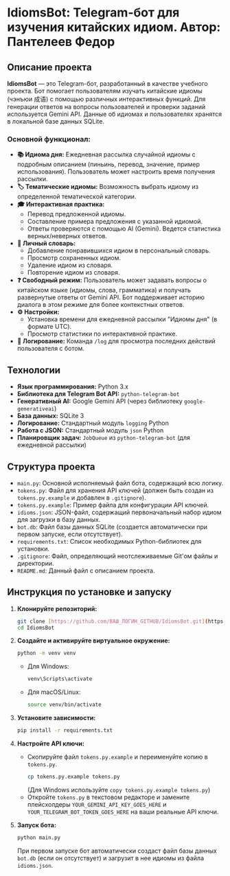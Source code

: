 # IdiomsBot: Telegram-бот для изучения китайских идиом. Автор: Пантелеев Федор

## Описание проекта

**IdiomsBot** — это Telegram-бот, разработанный в качестве учебного проекта. Бот помогает пользователям изучать китайские идиомы (чэнъюи 成语) с помощью различных интерактивных функций. Для генерации ответов на вопросы пользователей и проверки заданий используется Gemini API. Данные об идиомах и пользователях хранятся в локальной базе данных SQLite.

### Основной функционал:

* **📚 Идиома дня:** Ежедневная рассылка случайной идиомы с подробным описанием (пиньинь, перевод, значение, пример использования). Пользователь может настроить время получения рассылки.
* **🏷 Тематические идиомы:** Возможность выбрать идиому из определенной тематической категории.
* **🎓 Интерактивная практика:**
    * Перевод предложенной идиомы.
    * Составление примера предложения с указанной идиомой.
    * Ответы проверяются с помощью AI (Gemini). Ведется статистика верных/неверных ответов.
* **📖 Личный словарь:**
    * Добавление понравившихся идиом в персональный словарь.
    * Просмотр сохраненных идиом.
    * Удаление идиом из словаря.
    * Повторение идиом из словаря.
* **❓ Свободный режим:** Пользователь может задавать вопросы о китайском языке (идиомы, слова, грамматика) и получать развернутые ответы от Gemini API. Бот поддерживает историю диалога в этом режиме для более контекстных ответов.
* **⚙️ Настройки:**
    * Установка времени для ежедневной рассылки "Идиомы дня" (в формате UTC).
    * Просмотр статистики по интерактивной практике.
* **📜 Логирование:** Команда `/log` для просмотра последних действий пользователя с ботом.

## Технологии

* **Язык программирования:** Python 3.x
* **Библиотека для Telegram Bot API:** `python-telegram-bot`
* **Генеративный AI:** Google Gemini API (через библиотеку `google-generativeai`)
* **База данных:** SQLite 3
* **Логирование:** Стандартный модуль `logging` Python
* **Работа с JSON:** Стандартный модуль `json` Python
* **Планировщик задач:** `JobQueue` из `python-telegram-bot` (для ежедневной рассылки)

## Структура проекта

* `main.py`: Основной исполняемый файл бота, содержащий всю логику.
* `tokens.py`: Файл для хранения API ключей (должен быть создан из `tokens.py.example` и добавлен в `.gitignore`).
* `tokens.py.example`: Пример файла для конфигурации API ключей.
* `idioms.json`: JSON-файл, содержащий первоначальный набор идиом для загрузки в базу данных.
* `bot.db`: Файл базы данных SQLite (создается автоматически при первом запуске, если отсутствует).
* `requirements.txt`: Список необходимых Python-библиотек для установки.
* `.gitignore`: Файл, определяющий неотслеживаемые Git'ом файлы и директории.
* `README.md`: Данный файл с описанием проекта.

## Инструкция по установке и запуску

1.  **Клонируйте репозиторий:**
    ```bash
    git clone [https://github.com/ВАШ_ЛОГИН_GITHUB/IdiomsBot.git](https://github.com/ВАШ_ЛОГИН_GITHUB/IdiomsBot.git)
    cd IdiomsBot
    ```

2.  **Создайте и активируйте виртуальное окружение:**
    ```bash
    python -m venv venv
    ```
    * Для Windows:
        ```bash
        venv\Scripts\activate
        ```
    * Для macOS/Linux:
        ```bash
        source venv/bin/activate
        ```

3.  **Установите зависимости:**
    ```bash
    pip install -r requirements.txt
    ```

4.  **Настройте API ключи:**
    * Скопируйте файл `tokens.py.example` и переименуйте копию в `tokens.py`.
        ```bash
        cp tokens.py.example tokens.py
        ```
        (Для Windows используйте `copy tokens.py.example tokens.py`)
    * Откройте `tokens.py` в текстовом редакторе и замените плейсхолдеры `YOUR_GEMINI_API_KEY_GOES_HERE` и `YOUR_TELEGRAM_BOT_TOKEN_GOES_HERE` на ваши реальные API ключи.

5.  **Запуск бота:**
    ```bash
    python main.py
    ```
    При первом запуске бот автоматически создаст файл базы данных `bot.db` (если он отсутствует) и загрузит в нее идиомы из файла `idioms.json`.



